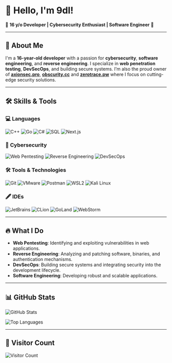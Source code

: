# 👋 Hello, I'm 9dl!

🌟 **16 y/o Developer | Cybersecurity Enthusiast | Software Engineer** 🌟

---

## 🚀 About Me

I'm a **16-year-old developer** with a passion for **cybersecurity**, **software engineering**, and **reverse engineering**. I specialize in **web penetration testing**, **DevSecOps**, and building secure systems. I’m also the proud owner of **[axionsec.pro](https://axionsec.pro/)**, **[obscurity.cc](https://obscurity.cc/)** and **[zerotrace.pw](https://zerotrace.pw/)** where I focus on cutting-edge security solutions.

---

## 🛠️ Skills & Tools

### 💻 **Languages**
![C++](https://img.shields.io/badge/C++-00599C?style=for-the-badge&logo=c%2B%2B&logoColor=white)
![Go](https://img.shields.io/badge/Go-00ADD8?style=for-the-badge&logo=go&logoColor=white)
![C#](https://img.shields.io/badge/C%23-239120?style=for-the-badge&logo=c-sharp&logoColor=white)
![SQL](https://img.shields.io/badge/SQL-4479A1?style=for-the-badge&logo=mysql&logoColor=white)
![Next.js](https://img.shields.io/badge/Next.js-000000?style=for-the-badge&logo=next.js&logoColor=white)

### 🔐 **Cybersecurity**
![Web Pentesting](https://img.shields.io/badge/Web_Pentesting-2ECC71?style=for-the-badge)
![Reverse Engineering](https://img.shields.io/badge/Reverse_Engineering-FF6F61?style=for-the-badge)
![DevSecOps](https://img.shields.io/badge/DevSecOps-2496ED?style=for-the-badge)

### 🛠️ **Tools & Technologies**
![Git](https://img.shields.io/badge/Git-F05032?style=for-the-badge&logo=git&logoColor=white)
![VMware](https://img.shields.io/badge/VMware-607078?style=for-the-badge&logo=vmware&logoColor=white)
![Postman](https://img.shields.io/badge/Postman-FF6C37?style=for-the-badge&logo=postman&logoColor=white)
![WSL2](https://img.shields.io/badge/WSL2-4D4D4D?style=for-the-badge&logo=windows&logoColor=white)
![Kali Linux](https://img.shields.io/badge/Kali_Linux-557C94?style=for-the-badge&logo=kalilinux&logoColor=white)

### 🖋️ **IDEs**
![JetBrains](https://img.shields.io/badge/JetBrains-000000?style=for-the-badge&logo=jetbrains&logoColor=white)
![CLion](https://img.shields.io/badge/CLion-000000?style=for-the-badge&logo=clion&logoColor=white)
![GoLand](https://img.shields.io/badge/GoLand-000000?style=for-the-badge&logo=goland&logoColor=white)
![WebStorm](https://img.shields.io/badge/WebStorm-000000?style=for-the-badge&logo=webstorm&logoColor=white)

---

## 🔥 What I Do

- **Web Pentesting**: Identifying and exploiting vulnerabilities in web applications.
- **Reverse Engineering**: Analyzing and patching software, binaries, and authentication mechanisms.
- **DevSecOps**: Building secure systems and integrating security into the development lifecycle.
- **Software Engineering**: Developing robust and scalable applications.

---

## 📊 GitHub Stats

![GitHub Stats](https://github-readme-stats.vercel.app/api?username=9dl&show_icons=true&theme=radical)

![Top Languages](https://github-readme-stats.vercel.app/api/top-langs/?username=9dl&layout=compact&theme=radical)

---

## 👀 Visitor Count

![Visitor Count](https://profile-counter.glitch.me/9dl/count.svg)
